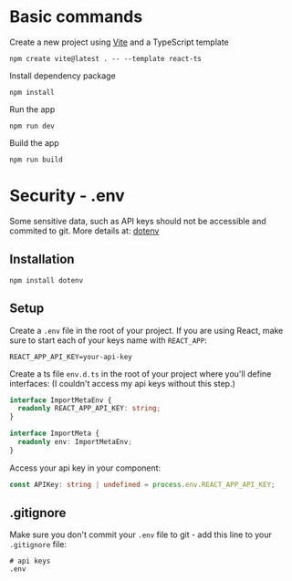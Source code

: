 # Basic commands

Create a new project using [Vite](https://vitejs.dev/guide/) and a TypeScript template
```
npm create vite@latest . -- --template react-ts
```
Install dependency package
```
npm install
```
Run the app
```
npm run dev
```
Build the app
```
npm run build
```

# Security - .env

Some sensitive data, such as API keys should not be accessible and commited to git.
More details at: [dotenv](https://www.npmjs.com/package/dotenv)

## Installation

```
npm install dotenv
```

## Setup

Create a `.env` file in the root of your project.
If you are using React, make sure to start each of your keys name with `REACT_APP`:
```
REACT_APP_API_KEY=your-api-key
```

Create a ts file `env.d.ts` in the root of your project where you'll define interfaces:
(I couldn't access my api keys without this step.)
```ts
interface ImportMetaEnv {
  readonly REACT_APP_API_KEY: string;
}

interface ImportMeta {
  readonly env: ImportMetaEnv;
}
```

Access your api key in your component:
```ts
const APIKey: string | undefined = process.env.REACT_APP_API_KEY;
```

## .gitignore

Make sure you don't commit your `.env` file to git - add this line to your `.gitignore` file:
```
# api keys
.env
```
